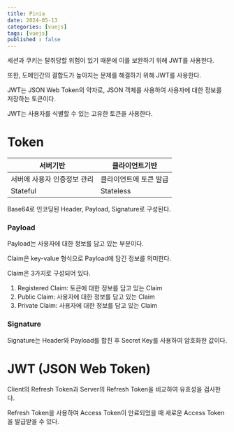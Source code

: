 ```yaml
---
title: Pinia
date: 2024-05-13
categories: [vuejs]
tags: [vuejs]
published : false
---
```


세션과 쿠키는 탈취당할 위험이 있기 때문에 이를 보완하기 위해 JWT를 사용한다.

또한, 도메인간의 결합도가 높아지는 문제를 해결하기 위해 JWT를 사용한다.

JWT는 JSON Web Token의 약자로, JSON 객체를 사용하여 사용자에 대한 정보를 저장하는 토큰이다.

JWT는 사용자를 식별할 수 있는 고유한 토큰을 사용한다.

# Token

| 서버기반 | 클라이언트기반 |
| --- | --- |
|서버에 사용자 인증정보 관리 | 클라이언트에 토큰 발급 |
|Stateful | Stateless |

Base64로 인코딩된 Header, Payload, Signature로 구성된다.

### Payload

Payload는 사용자에 대한 정보를 담고 있는 부분이다.

Claim은 key-value 형식으로 Payload에 담긴 정보를 의미한다.

Claim은 3가지로 구성되어 있다.

1. Registered Claim: 토큰에 대한 정보를 담고 있는 Claim
2. Public Claim: 사용자에 대한 정보를 담고 있는 Claim
3. Private Claim: 사용자에 대한 정보를 담고 있는 Claim


### Signature

Signature는 Header와 Payload를 합친 후 Secret Key를 사용하여 암호화한 값이다.

# JWT (JSON Web Token)

Client의 Refresh Token과 Server의 Refresh Token을 비교하여 유효성을 검사한다.

Refresh Token을 사용하여 Access Token이 만료되었을 때 새로운 Access Token을 발급받을 수 있다.
